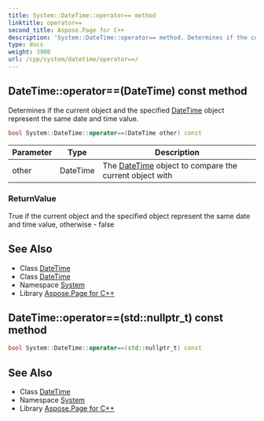 ```yaml
---
title: System::DateTime::operator== method
linktitle: operator==
second_title: Aspose.Page for C++
description: 'System::DateTime::operator== method. Determines if the current object and the specified DateTime object represent the same date and time value in C++.'
type: docs
weight: 3900
url: /cpp/system/datetime/operator==/
---
```

## DateTime::operator==(DateTime) const method


Determines if the current object and the specified [DateTime](../) object represent the same date and time value.

```cpp
bool System::DateTime::operator==(DateTime other) const
```


| Parameter | Type | Description |
| --- | --- | --- |
| other | DateTime | The [DateTime](../) object to compare the current object with |

### ReturnValue

True if the current object and the specified object represent the same date and time value, otherwise - false

## See Also

* Class [DateTime](../)
* Class [DateTime](../)
* Namespace [System](../../)
* Library [Aspose.Page for C++](../../../)
## DateTime::operator==(std::nullptr_t) const method




```cpp
bool System::DateTime::operator==(std::nullptr_t) const
```

## See Also

* Class [DateTime](../)
* Namespace [System](../../)
* Library [Aspose.Page for C++](../../../)
